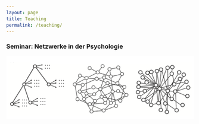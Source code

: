```yaml
---
layout: page
title: Teaching
permalink: /teaching/
---
```


### Seminar: Netzwerke in der Psychologie
<img src="/images/Networks.png" alt="Bild"/>


